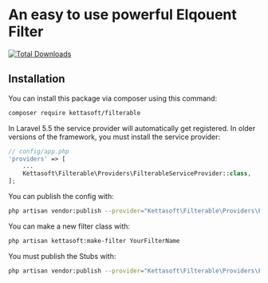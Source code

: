 # An easy to use powerful Elqouent Filter

[![Total Downloads](https://img.shields.io/packagist/dt/kettasoft/laravel-eloquent-filter?style=flat-square)](https://packagist.org/packages/spatie/laravel-server-monitor)

## Installation

You can install this package via composer using this command:

```bash
composer require kettasoft/filterable
```

In Laravel 5.5 the service provider will automatically get registered. In older versions of the framework, you must install the service provider:

```php
// config/app.php
'providers' => [
    ...
    Kettasoft\Filterable\Providers\FilterableServiceProvider::class,
];
```

You can publish the config with:
```bash
php artisan vendor:publish --provider="Kettasoft\Filterable\Providers\FilterableServiceProvider" --tag="config"
```

You can make a new filter class with:
```bash
php artisan kettasoft:make-filter YourFilterName
```

You must publish the Stubs with:
```bash
php artisan vendor:publish --provider="Kettasoft\Filterable\Providers\FilterableServiceProvider" --tag="stubs"
```
